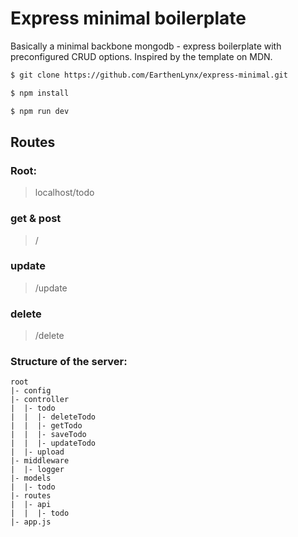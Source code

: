 # Express minimal boilerplate

Basically a minimal backbone mongodb - express boilerplate with preconfigured CRUD options. Inspired by the template on MDN.

```sh
$ git clone https://github.com/EarthenLynx/express-minimal.git
```

```sh
$ npm install
```

```sh
$ npm run dev
```

## Routes

### Root: 

> localhost/todo

### get & post

> /

### update

> /update

### delete

> /delete

### Structure of the server: 
```
root
|- config
|- controller
|  |- todo
|  |  |- deleteTodo
|  |  |- getTodo
|  |  |- saveTodo
|  |  |- updateTodo
|  |- upload
|- middleware
|  |- logger
|- models
|  |- todo
|- routes
|  |- api
|  |  |- todo
|- app.js
```

